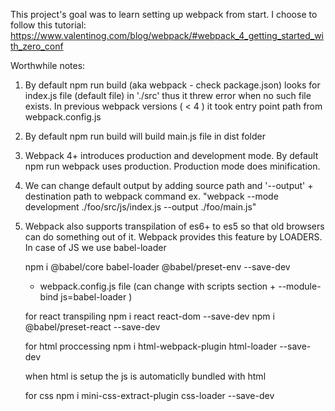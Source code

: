 This project's goal was to learn setting up webpack from 
start. I choose to follow this tutorial:
https://www.valentinog.com/blog/webpack/#webpack_4_getting_started_with_zero_conf


Worthwhile notes: 

1. By default npm run build (aka webpack - check package.json) 
   looks for index.js file (default file) in './src' thus it threw 
   error when no such file exists. In previous webpack versions
   ( < 4 ) it took entry point path from webpack.config.js 

<!-- after creating ./src/index.js -->

2. By default npm run build will build main.js file in dist folder
3. Webpack 4+ introduces production and development mode. By default 
   npm run webpack uses production. Production mode does minification.
4. We can change default output by adding source path and '--output' +
   destination path to webpack command ex. 
   "webpack --mode development ./foo/src/js/index.js --output ./foo/main.js"
5. Webpack also supports transpilation of es6+ to es5 so that old browsers
   can do something out of it. Webpack provides this feature by LOADERS.
   In case of JS we use babel-loader

    npm i @babel/core babel-loader @babel/preset-env --save-dev
    + webpack.config.js file (can change with scripts section + --module-bind js=babel-loader )

    for react transpiling
    npm i react react-dom --save-dev 
    npm i @babel/preset-react --save-dev

    for html proccessing
    npm i html-webpack-plugin html-loader --save-dev

    when html is setup the js is automaticlly bundled with html

    for css
    npm i mini-css-extract-plugin css-loader --save-dev

